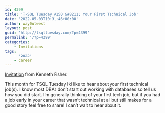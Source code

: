 ```yaml
---
id: 4399
title: 'T-SQL Tuesday #150 &#8211; Your First Technical Job'
date: '2022-05-03T10:31:46+00:00'
author: way0utwest
layout: post
guid: 'http://tsqltuesday.com/?p=4399'
permalink: '/?p=4399'
categories:
    - Invitations
tags:
    - '2022'
    - career
---
```


[Invitation](https://sqlstudies.com/2022/05/03/tsql-tuesday-127-invite-your-first-technical-job/) from Kenneth Fisher.

This month for TSQL Tuesday I’d like to hear about your first technical job(s). I know most DBAs don’t start out working with databases so tell us how you did start. I’m generally thinking of your first tech job, but if you had a job early in your career that wasn’t technical at all but still makes for a good story feel free to share! I can’t wait to hear about it.